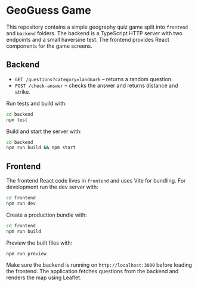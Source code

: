 # GeoGuess Game

This repository contains a simple geography quiz game split into `frontend` and `backend` folders. The backend is a TypeScript HTTP server with two endpoints and a small haversine test. The frontend provides React components for the game screens.

## Backend

- `GET /questions?category=landmark` – returns a random question.
- `POST /check-answer` – checks the answer and returns distance and strike.

Run tests and build with:

```bash
cd backend
npm test
```

Build and start the server with:

```bash
cd backend
npm run build && npm start
```

## Frontend

The frontend React code lives in `frontend` and uses Vite for bundling.
For development run the dev server with:

```bash
cd frontend
npm run dev
```

Create a production bundle with:

```bash
cd frontend
npm run build
```

Preview the built files with:

```bash
npm run preview
```
Make sure the backend is running on `http://localhost:3000` before loading the
frontend. The application fetches questions from the backend and renders the map
using Leaflet.

